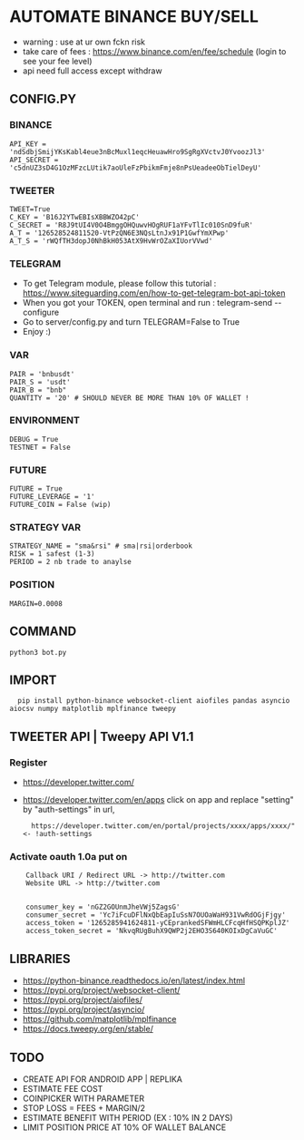 # AUTOMATE BINANCE BUY/SELL

* warning : use at ur own fckn risk
* take care of fees : https://www.binance.com/en/fee/schedule (login to see your fee level)
* api need full access except withdraw

## CONFIG.PY

   ### BINANCE
    API_KEY = 'ndSdbjSmijYKsKabl4eue3nBcMuxl1eqcHeuawHro9SgRgXVctvJ0YvoozJl3'
    API_SECRET = 'c5dnUZ3sD4G1OzMFzcLUtik7aoUleFzPbikmFmje8nPsUeadeeObTielDeyU'
   ### TWEETER
    TWEET=True
    C_KEY = 'B16J2YTwEBIsXBBWZO42pC'
    C_SECRET = 'R8J9tUI4V0O4BmggOHQuwvHOgRUF1aYFvTlIc010SnD9fuR'
    A_T = '126528524811520-VtPzQN6E3NQsLtnJx91P1GwfYmXPwp'
    A_T_S = 'rWQfTH3dopJ0NhBkH053AtX9HvWrOZaXIUorVVwd'
   ### TELEGRAM
   * To get Telegram module, please follow this tutorial : https://www.siteguarding.com/en/how-to-get-telegram-bot-api-token
   * When you got your TOKEN, open terminal and run : 
    telegram-send --configure
   * Go to server/config.py and turn TELEGRAM=False to True
   * Enjoy :)
   
   ### VAR
    PAIR = 'bnbusdt'
    PAIR_S = 'usdt'
    PAIR_B = "bnb"
    QUANTITY = '20' # SHOULD NEVER BE MORE THAN 10% OF WALLET !
   ### ENVIRONMENT
    DEBUG = True
    TESTNET = False
   ### FUTURE
    FUTURE = True
    FUTURE_LEVERAGE = '1'
    FUTURE_COIN = False (wip)
   ### STRATEGY VAR
    STRATEGY_NAME = "sma&rsi" # sma|rsi|orderbook
    RISK = 1 safest (1-3)
    PERIOD = 2 nb trade to anaylse
   ### POSITION
    MARGIN=0.0008

## COMMAND

    python3 bot.py


## IMPORT

      pip install python-binance websocket-client aiofiles pandas asyncio aiocsv numpy matplotlib mplfinance tweepy
      
## TWEETER API | Tweepy API V1.1

### Register
* https://developer.twitter.com/
* https://developer.twitter.com/en/apps
click on app and replace "setting" by "auth-settings" in url,

        https://developer.twitter.com/en/portal/projects/xxxx/apps/xxxx/" <- !auth-settings
           
### Activate oauth 1.0a put on

        Callback URI / Redirect URL -> http://twitter.com
        Website URL -> http://twitter.com
        
        
        consumer_key = 'nGZ2GOUnmJheVWj5ZagsG'
        consumer_secret = 'Yc7iFcuDFlNxQbEapIuSsN7OUOaWaH931VwRdOGjFjgy'
        access_token = '1265285941624811-yCEprankedSFWmHLCFcqHfHSQPKplJZ'
        access_token_secret = 'NkvqRUgBuhX9QWP2j2EHO3S640KOIxDgCaVuGC'


## LIBRARIES

 * https://python-binance.readthedocs.io/en/latest/index.html
 * https://pypi.org/project/websocket-client/
 * https://pypi.org/project/aiofiles/
 * https://pypi.org/project/asyncio/
 * https://github.com/matplotlib/mplfinance
 * https://docs.tweepy.org/en/stable/
## TODO
   * CREATE API FOR ANDROID APP | REPLIKA
   * ESTIMATE FEE COST
   * COINPICKER WITH PARAMETER
   * STOP LOSS = FEES + MARGIN/2
   * ESTIMATE BENEFIT WITH PERIOD (EX : 10% IN 2 DAYS)
   * LIMIT POSITION PRICE AT 10% OF WALLET BALANCE
